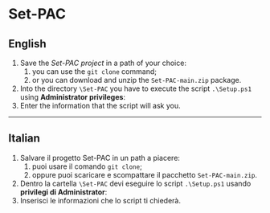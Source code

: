 # Set-PAC

## English

1. Save the *Set-PAC project* in a path of your choice:
   1. you can use the ``git clone`` command;
   2. or you can download and unzip the ``Set-PAC-main.zip`` package.
2. Into the directory ``\Set-PAC`` you have to execute the script ``.\Setup.ps1`` using **Administrator privileges**:
3. Enter the information that the script will ask you.

-------

## Italian

1. Salvare il progetto Set-PAC in un path a piacere:
   1. puoi usare il comando ``git clone``;
   2. oppure puoi scaricare e scompattare il pacchetto ``Set-PAC-main.zip``.
2. Dentro la cartella ``\Set-PAC`` devi eseguire lo script ``.\Setup.ps1`` usando **privilegi di Administrator**:
3. Inserisci le informazioni che lo script ti chiederà.
